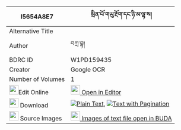 |I5654A8E7|སྲིན་པོ་གཡུ་རྔོག་དང་ཉི་མ་ལྷ་ས། 
| --- | --- 
|Alternative Title |
|Author| བཀྲ་བྷ།
|BDRC ID | W1PD159435
|Creator | Google OCR
|Number of Volumes| 1
|<img width="25" src="https://img.icons8.com/color/25/000000/edit-property.png">Edit Online| [<img width="25" src="https://avatars.githubusercontent.com/u/45091458?s=200&v=4"> Open in Editor](http://editor.openpecha.org/I5654A8E7)
|<img width="25" src="https://img.icons8.com/fluent/48/000000/download-2.png"/>  Download | [![](https://img.icons8.com/color/20/000000/txt.png)Plain Text](https://github.com/Openpecha/I5654A8E7/releases/download/v2/sinpo_yu_ngok_dang_nyima_lhasa_plain_I5654A8E7.zip), [![](https://img.icons8.com/color/20/000000/txt.png)Text with Pagination](https://github.com/Openpecha/I5654A8E7/releases/download/v2/sinpo_yu_ngok_dang_nyima_lhasa_pages_I5654A8E7.zip)
|<img width="25" src="https://img.icons8.com/plasticine/100/000000/pictures-folder.png"/>  Source Images | [<img width="25" src="https://library.bdrc.io/icons/BUDA-small.svg"> Images of text file open in BUDA](https://library.bdrc.io/show/bdr:W1PD159435)